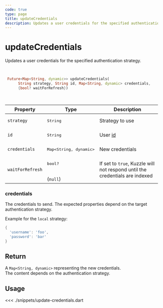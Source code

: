 ```yaml
---
code: true
type: page
title: updateCredentials
description: Updates a user credentials for the specified authentication strategy.
---
```


# updateCredentials

Updates a user credentials for the specified authentication strategy.

<br />

```dart
 Future<Map<String, dynamic>> updateCredentials(
      String strategy, String id, Map<String, dynamic> credentials,
      {bool? waitForRefresh})
```

<br />

| Property | Type | Description |
| --- | --- | --- |
| `strategy` | <pre>String</pre> | Strategy to use |
| `id` | <pre>String</pre> | User [id](/core/2/guides/main-concepts/authentication#kuzzle-user-identifier-kuid) |
| `credentials` | <pre>Map<String, dynamic></pre> | New credentials |
| `waitForRefresh` | <pre>bool?</pre><br />(`null`) | If set to `true`, Kuzzle will not respond until the credentials are indexed |

### credentials

The credentials to send. The expected properties depend on the target authentication strategy.

Example for the `local` strategy:

```dart
{
  'username': 'foo',
  'password': 'bar'
}
```

## Return

A `Map<String, dynamic>` representing the new credentials.  
The content depends on the authentication strategy.

## Usage

<<< ./snippets/update-credentials.dart
